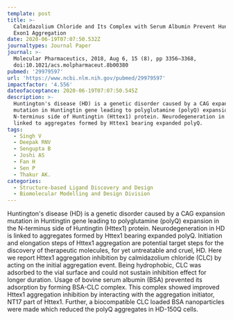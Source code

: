 ```yaml
---
template: post
title: >-
  Calmidazolium Chloride and Its Complex with Serum Albumin Prevent Huntingtin
  Exon1 Aggregation
date: 2020-06-19T07:07:50.532Z
journaltypes: Journal Paper
journal: >-
  Molecular Pharmaceutics, 2018, Aug 6, 15 (8), pp 3356–3368,
  doi:10.1021/acs.molpharmaceut.8b00380
pubmed: '29979597'
url: 'https://www.ncbi.nlm.nih.gov/pubmed/29979597'
impactfactor: '4.556'
dateofacceptance: 2020-06-19T07:07:50.545Z
description: >-
  Huntington's disease (HD) is a genetic disorder caused by a CAG expansion
  mutation in Huntingtin gene leading to polyglutamine (polyQ) expansion in the
  N-terminus side of Huntingtin (Httex1) protein. Neurodegeneration in HD is
  linked to aggregates formed by Httex1 bearing expanded polyQ. 
tags:
  - Singh V
  - Deepak RNV
  - Sengupta B
  - Joshi AS
  - Fan H
  - Sen P
  - Thakur AK.
categories:
  - Structure-based Ligand Discovery and Design
  - Biomolecular Modelling and Design Division
---
```

Huntington's disease (HD) is a genetic disorder caused by a CAG expansion mutation in Huntingtin gene leading to polyglutamine (polyQ) expansion in the N-terminus side of Huntingtin (Httex1) protein. Neurodegeneration in HD is linked to aggregates formed by Httex1 bearing expanded polyQ. Initiation and elongation steps of Httex1 aggregation are potential target steps for the discovery of therapeutic molecules, for yet untreatable and cruel, HD. Here we report Httex1 aggregation inhibition by calmidazolium chloride (CLC) by acting on the initial aggregation event. Being hydrophobic, CLC was adsorbed to the vial surface and could not sustain inhibition effect for longer duration. Usage of bovine serum albumin (BSA) prevented its adsorption by forming BSA-CLC complex. This complex showed improved Httex1 aggregation inhibition by interacting with the aggregation initiator, NT17 part of Httex1. Further, a biocompatible CLC loaded BSA nanoparticles were made which reduced the polyQ aggregates in HD-150Q cells.
